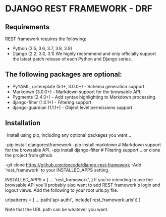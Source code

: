 # DJANGO REST FRAMEWORK - DRF

## Requirements
REST framework requires the following:

- Python (3.5, 3.6, 3.7, 3.8, 3.9)
- Django (2.2, 3.0, 3.1)
We highly recommend and only officially support the latest patch release of each Python and Django series.

## The following packages are optional:

- PyYAML, uritemplate (5.1+, 3.0.0+) - Schema generation support.
- Markdown (3.0.0+) - Markdown support for the browsable API.
- Pygments (2.4.0+) - Add syntax highlighting to Markdown processing.
- django-filter (1.0.1+) - Filtering support.
- django-guardian (1.1.1+) - Object level permissions support.

## Installation
-Install using pip, including any optional packages you want...

-pip install djangorestframework
-pip install markdown       # Markdown support for the browsable API.
-pip install django-filter  # Filtering support
...or clone the project from github.

-git clone https://github.com/encode/django-rest-framework
-Add 'rest_framework' to your INSTALLED_APPS setting.

INSTALLED_APPS = [
    ...
    'rest_framework',
]
If you're intending to use the browsable API you'll probably also want to add REST framework's login and logout views. Add the following to your root urls.py file.

urlpatterns = [
    ...
    path('api-auth/', include('rest_framework.urls'))
]

Note that the URL path can be whatever you want.
